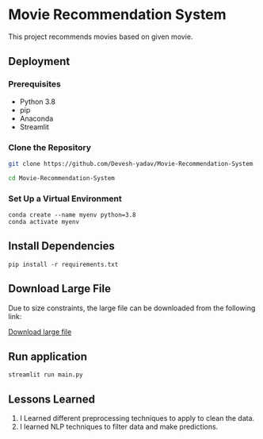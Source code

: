 
# Movie Recommendation System

This project recommends movies based on given movie.


## Deployment

### Prerequisites
- Python 3.8
- pip
- Anaconda
- Streamlit

### Clone the Repository
```bash
git clone https://github.com/Devesh-yadav/Movie-Recommendation-System

cd Movie-Recommendation-System
```

### Set Up a Virtual Environment
```
conda create --name myenv python=3.8
conda activate myenv
```



## Install Dependencies
```
pip install -r requirements.txt
```
## Download Large File

Due to size constraints, the large file can be downloaded from the following link:

[Download large file](https://drive.google.com/file/d/1GmFmpmd04S2MFCbdIIHbzcFTUm2W34gS/view?usp=sharing)

## Run application
```
streamlit run main.py

```
## Lessons Learned

1. I Learned different preprocessing techniques to apply to clean the data.
2. I learned NLP techniques to filter data and make predictions.

